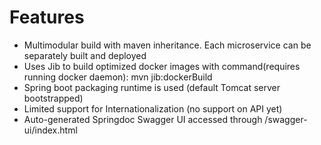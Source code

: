 # Features
* Multimodular build with maven inheritance. Each microservice can be separately built and deployed
* Uses Jib to build optimized docker images with command(requires running docker daemon): mvn jib:dockerBuild
* Spring boot packaging runtime is used (default Tomcat server bootstrapped)
* Limited support for Internationalization (no support on API yet)
* Auto-generated Springdoc Swagger UI accessed through /swagger-ui/index.html
